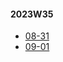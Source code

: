 
#### 2023W35
- [08-31](../2023W35/08-31/English/README.md)
- [09-01](../2023W35/09-01/English/README.md)
